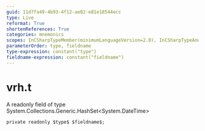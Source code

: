 ```yaml
---
guid: 11d7fa49-4b93-4f12-ae02-e81e18544ecc
type: Live
reformat: True
shortenReferences: True
categories: mnemonics
scopes: InCSharpTypeMember(minimumLanguageVersion=2.0), InCSharpTypeAndNamespace(minimumLanguageVersion=2.0)
parameterOrder: type, fieldname
type-expression: constant("type")
fieldname-expression: constant("fieldname")
---
```


# vrh.t

A readonly field of type System.Collections.Generic.HashSet<System.DateTime>

```
private readonly $type$ $fieldname$;
```
